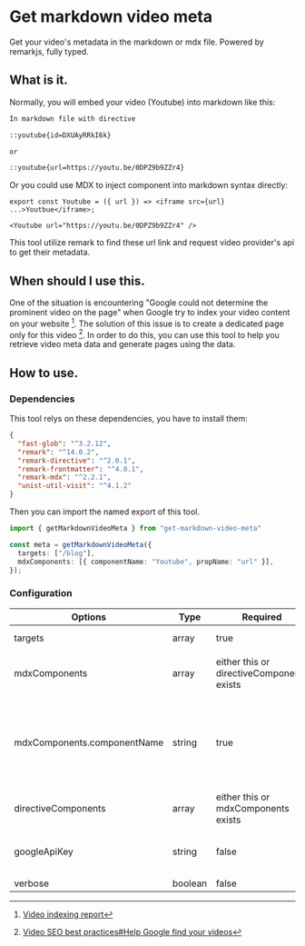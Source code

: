 # Get markdown video meta

Get your video's metadata in the markdown or mdx file. Powered by remarkjs, fully typed.

## What is it.

Normally, you will embed your video (Youtube) into markdown like this:

```md
In markdown file with directive

::youtube{id=DXUAyRRkI6k}

or

::youtube{url=https://youtu.be/0DPZ9b9ZZr4}
```

Or you could use MDX to inject component into markdown syntax directly:

```mdx
export const Youtube = ({ url }) => <iframe src={url} ...>Youtbue</iframe>;

<Youtube url="https://youtu.be/0DPZ9b9ZZr4" />
```

This tool utilize remark to find these url link and request video provider's api to get their metadata.

## When should I use this.

One of the situation is encountering "Google could not determine the prominent video on the page" when Google try to index your video content on your website [^1]. The solution of this issue is to create a dedicated page only for this video [^2]. In order to do this, you can use this tool to help you retrieve video meta data and generate pages using the data.

## How to use.

### Dependencies

This tool relys on these dependencies, you have to install them:

```json
{
  "fast-glob": "^3.2.12",
  "remark": "^14.0.2",
  "remark-directive": "^2.0.1",
  "remark-frontmatter": "^4.0.1",
  "remark-mdx": "^2.2.1",
  "unist-util-visit": "^4.1.2"
}
```

Then you can import the named export of this tool.

```ts
import { getMarkdownVideoMeta } from "get-markdown-video-meta"

const meta = getMarkdownVideoMeta({
  targets: ["/blog"],
  mdxComponents: [{ componentName: "Youtube", propName: "url" }],
});
```

### Configuration

| Options                     | Type    | Required                                  | Default    | Description                                                                                                                                                                                                                                        |
|-----------------------------|---------|-------------------------------------------|------------|----------------------------------------------------------------------------------------------------------------------------------------------------------------------------------------------------------------------------------------------------|
| targets                     | array   | true                                      | -          | The target folder that your md/mdx files live. It can be multiple folders.                                                                                                                                                                         |
| mdxComponents               | array   | either this or directiveComponents exists | -          | ```{   componentName: string;   propName: "id" \| "url" \| "href"; } ```  Array of mdxComponent that your mdx file is using.                                                                                                                       |
| mdxComponents.componentName | string  | true                                      | -          | The component name of the component injected into mdx file  Take the example below, the componentName will be "Youtube"  ``` export const Youtube = ({ url }) => <div url={url}>Youtube</div>;  <Youtube url="https://youtu.be/0DPZ9b9ZZr4" /> ``` |
| directiveComponents         | array   | either this or mdxComponents exists       | -          |                                                                                                                                                                                                                                                    |
| googleApiKey                | string  | false                                     | undefinded | If you provide this key, we will directly request Google API for the information of youtube videos. (Implementing)                                                                                                                                 |
| verbose                     | boolean | false                                     | false      | Display useful debug info.                                                                                                                                                                                                                         |


[^1]: [Video indexing report](https://support.google.com/webmasters/answer/9495631)
[^2]: [Video SEO best practices#Help Google find your videos](https://developers.google.com/search/docs/appearance/video#help-google-find)